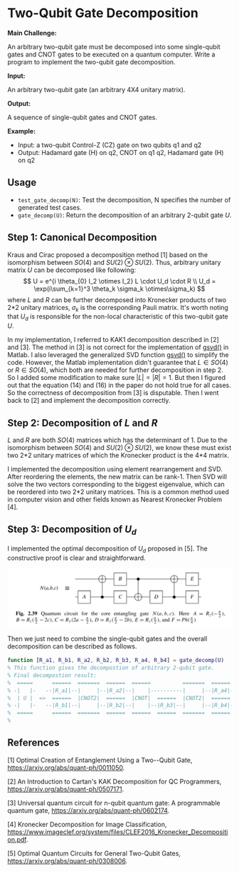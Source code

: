 # Two-Qubit Gate Decomposition
**Main Challenge:**

An arbitrary two-qubit gate must be decomposed into some single-qubit gates and CNOT gates to be executed on a quantum computer.
Write a program to implement the two-qubit gate decomposition.

**Input:**

An arbitrary two-qubit gate (an arbitrary 4X4 unitary matrix).

**Output:** 

A sequence of single-qubit gates and CNOT gates.

**Example:**

 - Input:  a two-qubit Control-Z (CZ) gate on two qubits q1 and q2
 - Output: Hadamard gate (H) on q2, CNOT on q1 q2, Hadamard gate (H) on q2


## Usage
- `test_gate_decomp(N)`: Test the decomposition, N specifies the number of generated test cases.
- `gate_decomp(U)`: Return the decomposition of an arbitrary 2-qubit gate $U$.

## Step 1: Canonical Decomposition
Kraus and Cirac proposed a decomposition method [1] based on the isomorphism between
$SO(4)$ and $SU(2) \otimes SU(2)$. Thus, arbitrary unitary matrix $U$ can be decomposed like following:
$$
U = e^{i \theta_{0} I_2 \otimes I_2} L \cdot U_d \cdot R \\
U_d = \exp(i\sum_{k=1}^3 \theta_k \sigma_k \otimes\sigma_k)
$$
where $L$ and $R$ can be further decomposed into Kronecker products of two 2*2 unitary matrices, $\sigma_k$ is the corresponding Pauli matrix. It's worth noting that $U_d$ is responsible for the non-local characteristic of this two-qubit gate $U$.

In my implementation, I referred to KAK1 decomposition described in [2] and [3]. The method in [3] is not correct for the implementation of [gsvd()](https://www.mathworks.com/help/matlab/ref/gsvd.html) in Matlab. I also leveraged the generalized SVD function [gsvd()](https://www.mathworks.com/help/matlab/ref/gsvd.html) to simplify the code. However, the Matlab implementation didn't guarantee that $L \in SO(4)$ or $R \in SO(4)$, which both are needed for further decomposition in step 2. So I added some modification to make sure $|L|=|R|=1$. But then I figured out that the equation (14) and (16) in the paper do not hold true for all cases. So the correctness of decomposition from [3] is disputable. Then I went back to [2] and implement the decomposition correctly.

## Step 2: Decomposition of $L$ and $R$ 

$L$ and $R$ are both $SO(4)$ matrices which has the determinant of $1$. Due to the isomorphism between
$SO(4)$ and $SU(2) \otimes SU(2)$, we know these must exist two 2*2 unitary matrices of which the Kronecker product is the 4\*4 matrix.

I implemented the decomposition using element rearrangement and SVD. After reordering the elements, the new matrix can be rank-1. Then SVD will solve the two vectors corresponding to the biggest eigenvalue, which can be reordered into two 2*2 unitary matrices. This is a common method used in computer vision and other fields known as Nearest Kronecker Problem [4]. 

## Step 3: Decomposition of $U_d$

I implemented the optimal decomposition of $U_d$ proposed in [5]. The constructive proof is clear and straightforward.

![non-local-decomp](non-local-decomp.png)

Then we just need to combine the single-qubit gates and the overall decomposition can be described as follows.

```matlab
function [R_a1, R_b1, R_a2, R_b2, R_b3, R_a4, R_b4] = gate_decomp(U)
% This function gives the decompostion of arbitrary 2-qubit gate.
% Final decompostion result:
%  =====      ======  =======  ======  ======          =======  ======
% -|   |-   --|R_a1|--|     |--|R_a2|--|    |----------|     |--|R_a4|--
%  | U |  =>  ======  |CNOT2|  ======  |CNOT|  ======  |CNOT2|  ======
% -|   |-   --|R_b1|--|     |--|R_b2|--|    |--|R_b3|--|     |--|R_b4|--
%  =====      ======  =======  ======  ======  ======  =======  ======
%
```

## References

[1] Optimal Creation of Entanglement Using a Two--Qubit Gate, https://arxiv.org/abs/quant-ph/0011050.

[2] An Introduction to Cartan's KAK Decomposition for QC Programmers, https://arxiv.org/abs/quant-ph/0507171.

[3] Universal quantum circuit for n-qubit quantum gate: A programmable quantum gate, https://arxiv.org/abs/quant-ph/0602174.

[4] Kronecker Decomposition for Image Classification, https://www.imageclef.org/system/files/CLEF2016_Kronecker_Decomposition.pdf.

[5] Optimal Quantum Circuits for General Two-Qubit Gates, https://arxiv.org/abs/quant-ph/0308006.